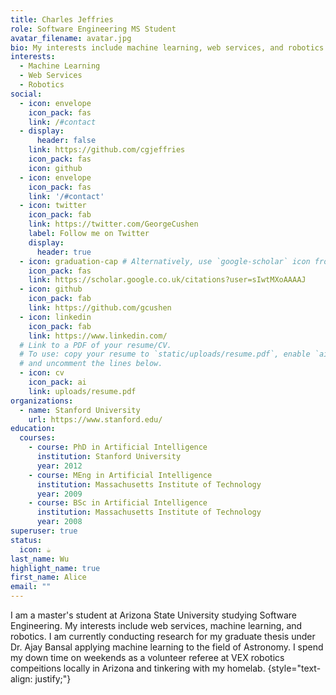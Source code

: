 ```yaml
---
title: Charles Jeffries
role: Software Engineering MS Student
avatar_filename: avatar.jpg
bio: My interests include machine learning, web services, and robotics
interests:
  - Machine Learning
  - Web Services
  - Robotics
social:
  - icon: envelope
    icon_pack: fas
    link: /#contact
  - display:
      header: false
    link: https://github.com/cgjeffries
    icon_pack: fas
    icon: github
  - icon: envelope
    icon_pack: fas
    link: '/#contact'
  - icon: twitter
    icon_pack: fab
    link: https://twitter.com/GeorgeCushen
    label: Follow me on Twitter
    display:
      header: true
  - icon: graduation-cap # Alternatively, use `google-scholar` icon from `ai` icon pack
    icon_pack: fas
    link: https://scholar.google.co.uk/citations?user=sIwtMXoAAAAJ
  - icon: github
    icon_pack: fab
    link: https://github.com/gcushen
  - icon: linkedin
    icon_pack: fab
    link: https://www.linkedin.com/
  # Link to a PDF of your resume/CV.
  # To use: copy your resume to `static/uploads/resume.pdf`, enable `ai` icons in `params.yaml`,
  # and uncomment the lines below.
  - icon: cv
    icon_pack: ai
    link: uploads/resume.pdf
organizations:
  - name: Stanford University
    url: https://www.stanford.edu/
education:
  courses:
    - course: PhD in Artificial Intelligence
      institution: Stanford University
      year: 2012
    - course: MEng in Artificial Intelligence
      institution: Massachusetts Institute of Technology
      year: 2009
    - course: BSc in Artificial Intelligence
      institution: Massachusetts Institute of Technology
      year: 2008
superuser: true
status:
  icon: ☕️
last_name: Wu
highlight_name: true
first_name: Alice
email: ""
---
```

I am a master's student at Arizona State University studying Software Engineering. My interests include web services, machine learning, and robotics. I am currently conducting research for my graduate thesis under Dr. Ajay Bansal applying machine learning to the field of Astronomy. I spend my down time on weekends as a volunteer referee at VEX robotics compeitions locally in Arizona and tinkering with my homelab.
{style="text-align: justify;"}
